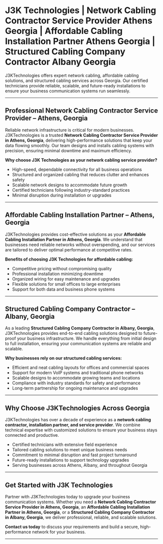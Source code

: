 # J3K Technologies | Network Cabling Contractor Service Provider Athens Georgia | Affordable Cabling Installation Partner Athens Georgia | Structured Cabling Company Contractor Albany Georgia

J3KTechnologies offers expert network cabling, affordable cabling solutions, and structured cabling services across Georgia. Our certified technicians provide reliable, scalable, and future-ready installations to ensure your business communication systems run seamlessly.

---

## Professional Network Cabling Contractor Service Provider – Athens, Georgia

Reliable network infrastructure is critical for modern businesses. J3KTechnologies is a trusted **Network Cabling Contractor Service Provider in Athens, Georgia**, delivering high-performance solutions that keep your data flowing smoothly. Our team designs and installs cabling systems with precision, ensuring minimal downtime and maximum efficiency.

**Why choose J3K Technologies as your network cabling service provider?**

- High-speed, dependable connectivity for all business operations  
- Structured and organized cabling that reduces clutter and enhances safety  
- Scalable network designs to accommodate future growth  
- Certified technicians following industry-standard practices  
- Minimal disruption during installation or upgrades  

---

## Affordable Cabling Installation Partner – Athens, Georgia

J3KTechnologies provides cost-effective solutions as your **Affordable Cabling Installation Partner in Athens, Georgia**. We understand that businesses need reliable networks without overspending, and our services are tailored to deliver optimal performance at competitive rates.

**Benefits of choosing J3K Technologies for affordable cabling:**

- Competitive pricing without compromising quality  
- Professional installation minimizing downtime  
- Organized wiring for easy maintenance and upgrades  
- Flexible solutions for small offices to large enterprises  
- Support for both data and business phone systems  

---

## Structured Cabling Company Contractor – Albany, Georgia

As a leading **Structured Cabling Company Contractor in Albany, Georgia**, J3KTechnologies provides end-to-end cabling solutions designed to future-proof your business infrastructure. We handle everything from initial design to full installation, ensuring your communication systems are reliable and scalable.

**Why businesses rely on our structured cabling services:**

- Efficient and neat cabling layouts for offices and commercial spaces  
- Support for modern VoIP systems and traditional phone networks  
- Scalable designs to accommodate growing teams and locations  
- Compliance with industry standards for safety and performance  
- Long-term partnership for ongoing maintenance and upgrades  

---

## Why Choose J3KTechnologies Across Georgia

J3KTechnologies has over a decade of experience as a **network cabling contractor, installation partner, and service provider**. We combine technical expertise with customized solutions to ensure your business stays connected and productive.

- Certified technicians with extensive field experience  
- Tailored cabling solutions to meet unique business needs  
- Commitment to minimal disruption and fast project turnaround  
- Future-ready installations to support technology upgrades  
- Serving businesses across Athens, Albany, and throughout Georgia  

---

## Get Started with J3K Technologies

Partner with J3KTechnologies today to upgrade your business communication systems. Whether you need a **Network Cabling Contractor Service Provider in Athens, Georgia**, an **Affordable Cabling Installation Partner in Athens, Georgia**, or a **Structured Cabling Company Contractor in Albany, Georgia**, we deliver professional, reliable, and scalable solutions.

**Contact us today** to discuss your requirements and build a secure, high-performance network for your business.

---
